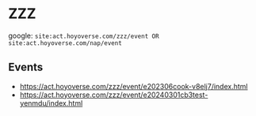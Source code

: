 # ZZZ
google: ```site:act.hoyoverse.com/zzz/event OR site:act.hoyoverse.com/nap/event```

## Events
- https://act.hoyoverse.com/zzz/event/e202306cook-v8elj7/index.html
- https://act.hoyoverse.com/zzz/event/e20240301cb3test-yenmdu/index.html
